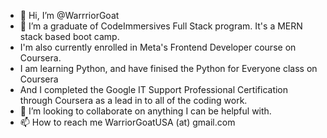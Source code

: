 - 👋 Hi, I’m @WarrriorGoat
- 🌱 I’m a graduate of CodeImmersives Full Stack program.  It's a MERN stack based boot camp.  
-    I'm also currently enrolled in Meta's Frontend Developer course on Coursera.
-    I am learning Python, and have finised the Python for Everyone class on Coursera
-    And I completed the Google IT Support Professional Certification through Coursera as a lead in to all of the coding work.
- 💞️ I’m looking to collaborate on anything I can be helpful with.
- 📫 How to reach me WarriorGoatUSA (at) gmail.com

